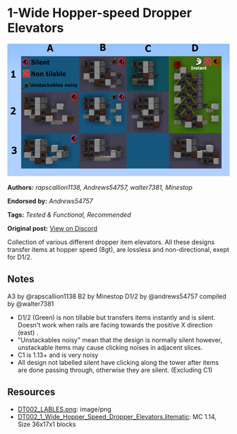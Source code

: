 # 1-Wide Hopper-speed Dropper Elevators
<img alt="LABLES.png" src="images/LABLES.png?raw=1" height="300px">

**Authors:** *rapscallion1138, Andrews54757, walter7381, Minestop*

**Endorsed by:** *Andrews54757*

**Tags:** *Tested & Functional, Recommended*

**Original post:** [View on Discord](https://discord.com/channels/1375556143186837695/1388317501406056528)

Collection of various different dropper item elevators. All these designs transfer items at hopper speed (8gt), are lossless and non-directional, exept for D1/2.

## Notes
A3 by @rapscallion1138
B2 by Minestop
D1/2 by @andrews54757 
compiled by @walter7381 

-  D1/2 (Green) is non tillable but transfers items instantly and is silent. Doesn't work when rails are facing towards the positive X direction (east) .
-  "Unstackables noisy" mean that the design is normally silent however, unstackable items may cause clicking noises in adjacent slices.
-  C1 is 1.13+ and is very noisy
- All design not labelled silent have clicking along the tower after items are done passing through, otherwise they are silent. (Excluding C1)

## Resources
- [DT002_LABLES.png](attachments/DT002_LABLES.png): image/png
- [DT002_1_Wide_Hopper_Speed_Dropper_Elevators.litematic](attachments/DT002_1_Wide_Hopper_Speed_Dropper_Elevators.litematic): MC 1.14, Size 36x17x1 blocks

